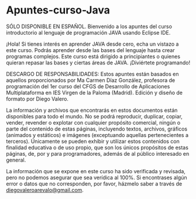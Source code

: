 # Apuntes-curso-Java
SÓLO DISPONIBLE EN ESPAÑOL.
Bienvenido a los apuntes del curso introductorio al lenguaje de programación JAVA usando Eclipse IDE.

¡Hola! Si tienes interés en aprender JAVA desde cero, echa un vistazo a este curso. Podrás aprender desde las bases del lenguaje hasta crear programas complejos.
Este curso está dirigido a principiantes o quienes quieran repasar las bases y ciertas áreas de JAVA. ¡Diviértete programando!


DESCARGO DE RESPONSABILIDADES:
Estos apuntes están basados en aquellos proporcionados por Ma Carmen Díaz González, profesora
de programación del 1er curso del CFGS de Desarrollo de Aplicaciones Multiplataforma en IES
Virgen de la Paloma (Madrid). Edición y diseño de formato por Diego Valero.

La información y archivos que encontrarás en estos documentos están disponibles para todo el
mundo. No se podrá reproducir, duplicar, copiar, vender, revender o explotar con cualquier
propósito comercial, ningún o parte del contenido de estas páginas, incluyendo textos,
archivos, gráficos (animados y estáticos) e imágenes (exceptuando aquellas pertenecientes a
terceros). Únicamente se pueden exhibir y utilizar estos contenidos con finalidad educativa o de
uso propio, que son los únicos propósitos de estas páginas, de, por y para programadores,
además de al público interesado en general.

La información que se expone en este curso ha sido verificada y revisada, pero no podemos
asegurar que sea verídica al 100%. Si encontrases algún error o datos que no corresponden,
por favor, házmelo saber a través de diegovaleroarevalo@gmail.com.
